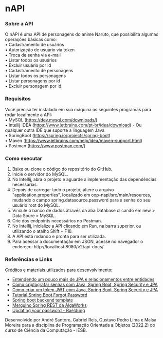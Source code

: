 # nAPI

### Sobre a API
O nAPI é uma API de personagens do anime Naruto, que possibilita algumas operações básicas como:<br>
• Cadastramento de usuários<br>
• Autorização de usuário via token<br>
• Troca de senha via e-mail<br>
• Listar todos os usuários<br>
• Excluir usuário por id<br>
• Cadastramento de personagens<br>
• Listar todos os personagens<br>
• Listar personagens por id<br>
• Excluir personagem por id<br>

### Requisitos
Você precisa ter instalado em sua máquina os seguintes programas para rodar localmente a API:<br>
• MySQL (https://dev.mysql.com/downloads/)<br>
• Intellij IDEA (https://www.jetbrains.com/pt-br/idea/download) - Ou qualquer outra IDE que suporte a linguagem Java.<br>
• SpringBoot (https://spring.io/projects/spring-boot)<br>
• Maven (https://www.jetbrains.com/help/idea/maven-support.html) <br>
• Postman (https://www.postman.com/)<br>

### Como executar
1) Baixe ou clone o código do repositório do GitHub.
2) Inicie o servidor do MySQL.
3) No Intellij, abra o projeto e aguarde a implementação das dependências necessárias.
4) Depois de carregar todo o projeto, altere o arquivo "application.properties", localizado em oop-napi/src/main/resources, mudando o campo spring.datasource.password para a senha do seu usuário root do MySQL.
5) Vincule o banco de dados através da aba Database clicando em new > Data Soure > MySQL.
6) Crie dos endpoints necessários no Postman. 
7) No Intellij, inicialize a API clicando em Run, na barra superior, ou utilizando o atalho Shift + F10.
8) A API está rodando e pronta para ser utilizada.
9) Para acessar a documentação em JSON, acesse no navegador o endereço: http://localhost:8080/v2/api-docs/

### Referências e Links
Créditos e materiais utilizados para desenvolvimento:

* [Entendendo um pouco mais de JPA e relacionamentos entre entidades](https://github.com/raquelvl/psoft/blob/master/material/back_relacionamentosJPA.md)
* [Como criptografar senhas com Java, Spring Boot, Spring Security e JPA](https://www.youtube.com/watch?v=YgfO8EHLAEc&list=PLTN1gMq8EHuIvkz0ZdFSufK-eI0FrnkvI&ab_channel=ExpertosTech)
* [Como criar um token JWT com Java, Spring Boot, Spring Security e JPA](https://www.youtube.com/playlist?list=PLTN1gMq8EHuIpxyecEp04TvLr3TQbzMRL)
* [Tutorial Spring Boot Forgot Password](http://davifelipe.com.br/spring-boot-forgot-password)
* [Spring boot backend template](https://github.com/davifelipems/spring-backend-template/tree/2ede3be043e576e557c42cf3dc5390e74f6962be)
* [Mergulho Spring REST da AlgaWorks](https://cafe.algaworks.com/mergulho-spring-rest/)
* [Updating your password - Baeldung](https://www.baeldung.com/updating-your-password/)

Desenvolvido por André Santoro, Gabriel Reis, Gustavo Pedro Lima e Maísa Moreira para a disciplina de
Programação Orientada a Objetos (2022.2) do curso de Ciência da Computação - IESB.
